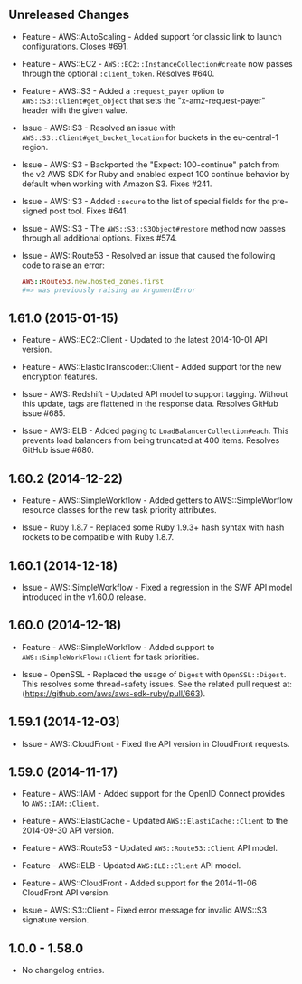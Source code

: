Unreleased Changes
------------------

* Feature - AWS::AutoScaling - Added support for classic link to launch configurations.
  Closes #691.

* Feature - AWS::EC2 - `AWS::EC2::InstanceCollection#create` now passes through the
  optional `:client_token`. Resolves #640.

* Feature - AWS::S3 - Added a `:request_payer` option to `AWS::S3::Client#get_object`
  that sets the "x-amz-request-payer" header with the given value.

* Issue - AWS::S3 - Resolved an issue with `AWS::S3::Client#get_bucket_location`
  for buckets in the eu-central-1 region.

* Issue - AWS::S3 - Backported the "Expect: 100-continue" patch from the v2
  AWS SDK for Ruby and enabled expect 100 continue behavior by default
  when working with Amazon S3. Fixes #241.

* Issue - AWS::S3 - Added `:secure` to the list of special fields for the
  pre-signed post tool. Fixes #641.

* Issue - AWS::S3 - The `AWS::S3::S3Object#restore` method now passes through
  all additional options. Fixes #574.

* Issue - AWS::Route53 - Resolved an issue that caused the following code
  to raise an error:

  ```ruby
  AWS::Route53.new.hosted_zones.first
  #=> was previously raising an ArgumentError
  ```

1.61.0 (2015-01-15)
----------------------

* Feature - AWS::EC2::Client - Updated to the latest 2014-10-01 API version.

* Feature - AWS::ElasticTranscoder::Client - Added support for the new
  encryption features.

* Issue - AWS::Redshift - Updated API model to support tagging. Without
  this update, tags are flattened in the response data.
  Resolves GitHub issue #685.

* Issue - AWS::ELB - Added paging to `LoadBalancerCollection#each`. This
  prevents load balancers from being truncated at 400 items.
  Resolves GitHub issue #680.

1.60.2 (2014-12-22)
----------------------

* Feature - AWS::SimpleWorkflow - Added getters to AWS::SimpleWorflow resource
  classes for the new task priority attributes.

* Issue - Ruby 1.8.7 - Replaced some Ruby 1.9.3+ hash syntax with
  hash rockets to be compatible with Ruby 1.8.7.

1.60.1 (2014-12-18)
----------------------

* Issue - AWS::SimpleWorkflow - Fixed a regression in the SWF API model
  introduced in the v1.60.0 release.

1.60.0 (2014-12-18)
----------------------

* Feature - AWS::SimpleWorkflow - Added support to `AWS::SimpleWorkFlow::Client`
  for task priorities.

* Issue - OpenSSL - Replaced the usage of `Digest` with `OpenSSL::Digest`. This
  resolves some thread-safety issues. See the related pull request at:
  (https://github.com/aws/aws-sdk-ruby/pull/663).

1.59.1 (2014-12-03)
----------------------

* Issue - AWS::CloudFront - Fixed the API version in CloudFront requests.

1.59.0 (2014-11-17)
----------------------

* Feature - AWS::IAM - Added support for the OpenID Connect provides to
  `AWS::IAM::Client`.

* Feature - AWS::ElastiCache - Updated `AWS::ElastiCache::Client` to the
  2014-09-30 API version.

* Feature - AWS::Route53 - Updated `AWS::Route53::Client` API model.

* Feature - AWS::ELB - Updated `AWS:ELB::Client` API model.

* Feature - AWS::CloudFront - Added support for the 2014-11-06 CloudFront
  API version.

* Issue - AWS::S3::Client - Fixed error message for invalid AWS::S3
  signature version.

1.0.0 - 1.58.0
----------------------

* No changelog entries.

